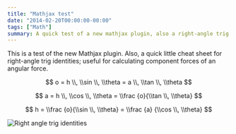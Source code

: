 ```yaml
---
title: "Mathjax test"
date: "2014-02-20T00:00:00-00:00"
tags: ["Math"]
summary: A quick test of a new mathjax plugin, also a right-angle trig cheat image.
---
```


This is a test of the new Mathjax plugin. Also, a quick little cheat sheet for right-angle trig identities; useful for calculating component forces of an angular force.

$$ o = h \\, \\sin \\, \\theta = a \\, \\tan \\, \\theta $$

$$ a = h \\, \\cos \\, \\theta = \\frac {o}{\\tan \\, \\theta} $$

$$ h = \\frac {o}{\\sin \\, \\theta} = \\frac {a} {\\cos \\, \\theta} $$

![Right angle trig identities](../images/trig_cheat_sheet.jpg)